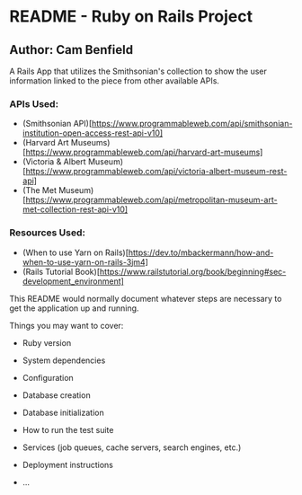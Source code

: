 # README - Ruby on Rails Project
## Author: Cam Benfield

A Rails App that utilizes the Smithsonian's collection to show the user information linked to the piece from other available APIs.

### APIs Used:
 - (Smithsonian API)[https://www.programmableweb.com/api/smithsonian-institution-open-access-rest-api-v10]
 - (Harvard Art Museums)[https://www.programmableweb.com/api/harvard-art-museums]
 - (Victoria & Albert Museum)[https://www.programmableweb.com/api/victoria-albert-museum-rest-api]
 - (The Met Museum)[https://www.programmableweb.com/api/metropolitan-museum-art-met-collection-rest-api-v10]

### Resources Used:
 - (When to use Yarn on Rails)[https://dev.to/mbackermann/how-and-when-to-use-yarn-on-rails-3jm4]
 - (Rails Tutorial Book)[https://www.railstutorial.org/book/beginning#sec-development_environment]


This README would normally document whatever steps are necessary to get the
application up and running.

Things you may want to cover:

* Ruby version

* System dependencies

* Configuration

* Database creation

* Database initialization

* How to run the test suite

* Services (job queues, cache servers, search engines, etc.)

* Deployment instructions

* ...
